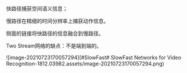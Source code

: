 快路径捕获空间语义信息；

慢路径在精细的时间分辨率上捕获动作信息。

侧面的链接将快路径的信息融合到慢路径。

Two Stream网络的缺点：不是端到端的。

![image-20210723170057294](#SlowFast# SlowFast Networks for Video Recognition-1812.03982.assets/image-20210723170057294.png)
